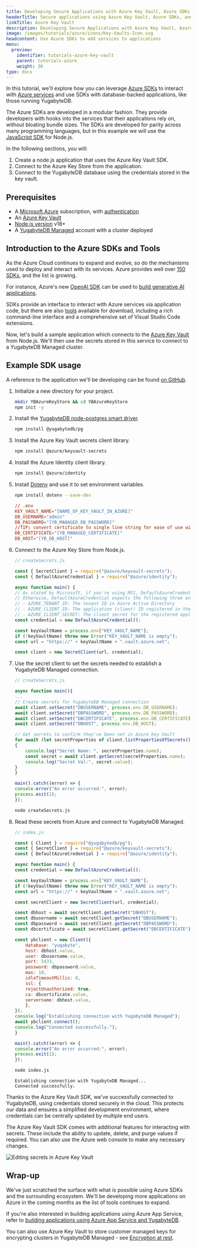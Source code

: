 ```yaml
---
title: Developing Secure Applications with Azure Key Vault, Azure SDKs and YugabyteDB
headerTitle: Secure applications using Azure Key Vault, Azure SDKs, and YugabyteDB
linkTitle: Azure Key Vault
description: Developing Secure Applications with Azure Key Vault, Azure SDKs and YugabyteDB
image: /images/tutorials/azure/icons/Key-Vaults-Icon.svg
headcontent: Use Azure SDKs to add services to applications
menu:
  preview:
    identifier: tutorials-azure-key-vault
    parent: tutorials-azure
    weight: 30
type: docs
---
```


In this tutorial, we'll explore how you can leverage [Azure SDKs](https://azure.microsoft.com/en-us/downloads/) to interact with [Azure services](https://azure.microsoft.com/en-us/products#compute) and use SDKs with database-backed applications, like those running YugabyteDB.

The Azure SDKs are developed in a modular fashion. They provide developers with hooks into the services that their applications rely on, without bloating bundle sizes. The SDKs are developed for parity across many programming languages, but in this example we will use the [JavaScript SDK](https://learn.microsoft.com/en-us/azure/developer/javascript/core/use-azure-sdk) for Node.js.

In the following sections, you will:

1. Create a node.js application that uses the Azure Key Vault SDK.
1. Connect to the Azure Key Store from the application.
1. Connect to the YugabyteDB database using the credentials stored in the key vault.

## Prerequisites

- A [Microsoft Azure](http://azure.microsoft.com) subscription, with [authentication](https://learn.microsoft.com/en-us/azure/developer/javascript/sdk/authentication/local-development-environment-service-principal?tabs=azure-portal)
- An [Azure Key Vault](https://azure.microsoft.com/en-us/products/key-vault)
- [Node.js version](https://github.com/nodejs/release#release-schedule) v18+
- A [YugabyteDB Managed](https://cloud.yugabyte.com/) account with a cluster deployed

## Introduction to the Azure SDKs and Tools

As the Azure Cloud continues to expand and evolve, so do the mechanisms used to deploy and interact with its services. Azure provides well over [150 SDKs](https://learn.microsoft.com/en-us/javascript/api/overview/azure/?view=azure-node-latest), and the list is growing.

For instance, Azure's new [OpenAI SDK](https://github.com/Azure/azure-sdk-for-js/tree/main/sdk/openai/openai) can be used to [build generative AI applications](https://www.yugabyte.com/blog/build-generative-ai-low-latency/).

SDKs provide an interface to interact with Azure services via application code, but there are also [tools](https://azure.microsoft.com/en-us/downloads/) available for download, including a rich command-line interface and a comprehensive set of Visual Studio Code extensions.

Now, let's build a sample application which connects to the [Azure Key Vault](https://azure.microsoft.com/en-us/products/key-vault) from Node.js. We'll then use the secrets stored in this service to connect to a YugabyteDB Managed cluster.

## Example SDK usage

A reference to the application we'll be developing can be found [on GitHub](https://github.com/YugabyteDB-Samples/yugabytedb-azure-key-vault-sdk-demo-nodejs).

1. Initialize a new directory for your project.

    ```sh
    mkdir YBAzureKeyStore && cd YBAzureKeyStore
    npm init -y
    ```

1. Install the [YugabyteDB node-postgres smart driver](../../../drivers-orms/nodejs/yugabyte-node-driver/).

    ```sh
    npm install @yugabytedb/pg
    ```

1. Install the Azure Key Vault secrets client library.

    ```sh
    npm install @azure/keyvault-secrets
    ```

1. Install the Azure Identity client library.

    ```sh
    npm install @azure/identity
    ```

1. Install [Dotenv](https://www.npmjs.com/package/dotenv) and use it to set environment variables.

    ```sh
    npm install dotenv --save-dev
    ```

    ```conf
    // .env
    KEY_VAULT_NAME="[NAME_OF_KEY_VAULT_IN_AZURE]"
    DB_USERNAME="admin"
    DB_PASSWORD="[YB_MANAGED_DB_PASSWORD]"
    //TIP: convert certificate to single line string for ease of use with DB client
    DB_CERTIFICATE="[YB_MANAGED_CERTIFICATE]"
    DB_HOST="[YB_DB_HOST]"
    ```

1. Connect to the Azure Key Store from Node.js.

    ```javascript
    // createSecrets.js

    const { SecretClient } = require("@azure/keyvault-secrets");
    const { DefaultAzureCredential } = require("@azure/identity");

    async function main() {
    // As stated by Microsoft, if you're using MSI, DefaultAzureCredential should "just work".
    // Otherwise, DefaultAzureCredential expects the following three environment variables:
    // - AZURE_TENANT_ID: The tenant ID in Azure Active Directory
    // - AZURE_CLIENT_ID: The application (client) ID registered in the AAD tenant
    // - AZURE_CLIENT_SECRET: The client secret for the registered application
    const credential = new DefaultAzureCredential();

    const keyVaultName = process.env["KEY_VAULT_NAME"];
    if (!keyVaultName) throw new Error("KEY_VAULT_NAME is empty");
    const url = "https://" + keyVaultName + ".vault.azure.net";

    const client = new SecretClient(url, credential);
    ```

1. Use the secret client to set the secrets needed to establish a YugabyteDB Managed connection.

    ```javascript
    // createSecrets.js

    async function main(){
    ...
    // Create secrets for YugabyteDB Managed connection
    await client.setSecret("DBUSERNAME", process.env.DB_USERNAME);
    await client.setSecret("DBPASSWORD", process.env.DB_PASSWORD);
    await client.setSecret("DBCERTIFICATE", process.env.DB_CERTIFICATE);
    await client.setSecret("DBHOST", process.env.DB_HOST);

    // Get secrets to confirm they've been set in Azure Key Vault
    for await (let secretProperties of client.listPropertiesOfSecrets())
    {
        console.log("Secret Name: ", secretProperties.name);
        const secret = await client.getSecret(secretProperties.name);
        console.log("Secret Val:", secret.value);
    }
    }

    main().catch((error) => {
    console.error("An error occurred:", error);
    process.exit(1);
    });
    ```

    ```sh
    node createSecrets.js
    ```

1. Read these secrets from Azure and connect to YugabyteDB Managed.

    ```javascript
    // index.js

    const { Client } = require("@yugabytedb/pg");
    const { SecretClient } = require("@azure/keyvault-secrets");
    const { DefaultAzureCredential } = require("@azure/identity");

    async function main() {
    const credential = new DefaultAzureCredential();

    const keyVaultName = process.env["KEY_VAULT_NAME"];
    if (!keyVaultName) throw new Error("KEY_VAULT_NAME is empty");
    const url = "https://" + keyVaultName + ".vault.azure.net";

    const secretClient = new SecretClient(url, credential);

    const dbhost = await secretClient.getSecret("DBHOST");
    const dbusername = await secretClient.getSecret("DBUSERNAME");
    const dbpassword = await secretClient.getSecret("DBPASSWORD");
    const dbcertificate = await secretClient.getSecret("DBCERTIFICATE");

    const ybclient = new Client({
        database: "yugabyte",
        host: dbhost.value,
        user: dbusername.value,
        port: 5433,
        password: dbpassword.value,
        max: 10,
        idleTimeoutMillis: 0,
        ssl: {
        rejectUnauthorized: true,
        ca: dbcertificate.value,
        servername: dbhost.value,
        },
    });
    console.log("Establishing connection with YugabyteDB Managed");
    await ybclient.connect();
    console.log("Connected successfully.");
    }

    main().catch((error) => {
    console.error("An error occurred:", error);
    process.exit(1);
    });
    ```

    ```sh
    node index.js
    ```

    ```output
    Establishing connection with YugabyteDB Managed...
    Connected successfully.
    ```

Thanks to the Azure Key Vault SDK, we've successfully connected to YugabyteDB, using credentials stored securely in the cloud. This protects our data and ensures a simplified development environment, where credentials can be centrally updated by multiple end users.

The Azure Key Vault SDK comes with additional features for interacting with secrets. These include the ability to update, delete, and purge values if required. You can also use the Azure web console to make any necessary changes.

![Editing secrets in Azure Key Vault](/images/tutorials/azure/azure-key-vault/azure-key-vault.png)

## Wrap-up

We've just scratched the surface with what is possible using Azure SDKs and the surrounding ecosystem. We'll be developing more applications on Azure in the coming months as the list of tools continues to expand.

If you're also interested in building applications using Azure App Service, refer to [building applications using Azure App Service and YugabyteDB](https://www.yugabyte.com/blog/build-apps-azure-app-service/).

You can also use Azure Key Vault to store customer managed keys for encrypting clusters in YugabyteDB Managed - see [Encryption at rest](../../../yugabyte-cloud/cloud-secure-clusters/managed-ear/).
